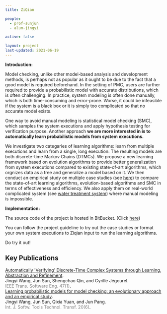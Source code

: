 ```yaml
---
title: ZiQian

people:
  - prof-sunjun
  - alum-jingyi

active: false

layout: project
last-updated: 2021-06-19
---
```


<p><strong>Introduction:</strong></p>
<p>Model checking, unlike other model-based analysis and development methods, is perhaps not as popular as it ought to be due to the fact that a good model is required beforehand. In the setting of PMC, users are further required to provide a probabilistic model with accurate distributions, which is often challenging. In practice, system modeling is often done manually, which is both time-consuming and error-prone. Worse, it could be infeasible if the system is a black box or it is simply too complicated so that no accurate model exists.</p>
<p>One way to avoid manual modeling is statistical model checking (SMC), which samples the system executions and apply hypothesis testing for verification purpose. Another approach <strong>we are more interested in is to automatically learn probabilistic models from system executions.</strong></p>
<p>We investigate two categaries of learning algorithms: learn from multiple executions and learn from a single, long execution. The resulting models are both discrete-time Markov Chains (DTMCs). We propose a new learning framework based on evolution algorithms to provide better generalization from system executions compared to existing state-of-art algorithms, which orgnizes data as a tree and generalize a model based on it. We then conduct an empirical study on multiple case studies (see <a href="http://www.prismmodelchecker.org/benchmarks/models.php#dtmcs">here</a>) to compare the state-of-art learning algorithms, evolution-based algorithms and SMC in terms of effectiveness and efficiency. We also apply them on real-world complicated system (see <a href="http://itrust.sutd.edu.sg/research/">water treatment system</a>) where manual modeling is impossible.</p>
<p><strong>Implementation:</strong></p>
<p>The source code of the project is hosted in BitBucket. (Click <a href="https://github.com/wang-jingyi/Ziqian">here</a>)</p>
<p>You can follow the project guideline to try out the case studies or format your own system executions to Ziqian input to run the learning algorithms.</p>
<p>Do try it out!</p>

## Key Publications

<span class="pubtitle">
				<a href="https://doi.org/10.1109/TSE.2018.2886898">Automatically 'Verifying' Discrete-Time Complex Systems through Learning, Abstraction and Refinement</a>.
			</span><br />
			<span class="authors">
				Jingyi Wang, Jun Sun, Shengchao Qin, and Cyrille Jégourel.
			</span><br />
			<span style="color:grey;"><span class="venuetype"></span><span class="venue">IEEE Trans. Software Eng. 47(1)</span></span>.
			<br />
			<span class="links">
</span>

<span class="pubtitle">
				<a href="https://doi.org/10.1007/s10009-018-0492-7">Learning probabilistic models for model checking: an evolutionary approach and an empirical study</a>.
			</span><br />
			<span class="authors">
				Jingyi Wang, Jun Sun, Qixia Yuan, and Jun Pang.
			</span><br />
			<span style="color:grey;"><span class="venuetype"></span><span class="venue">Int. J. Softw. Tools Technol. Transf. 20(6)</span></span>.
			<br />
			<span class="links">
</span>
